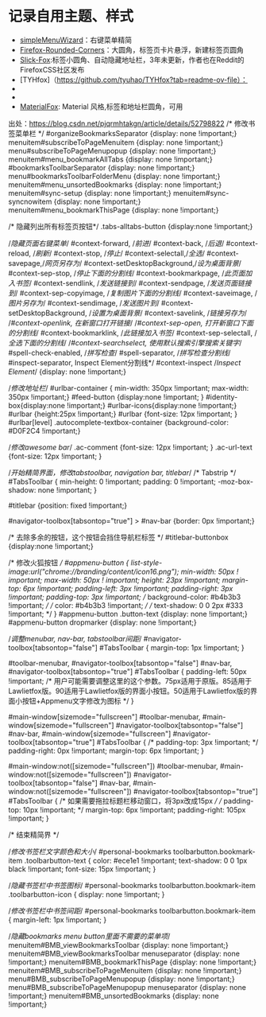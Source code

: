 #  记录自用主题、样式
- [simpleMenuWizard](https://github.com/stonecrusher/simpleMenuWizard)：右键菜单精简
- [Firefox-Rounded-Corners](https://github.com/Khalylexe/Firefox-Rounded-Theme)：大圆角，标签页卡片悬浮，新建标签页圆角
- [Slick-Fox](https://github.com/Etesam913/slick-fox):标签小圆角、自动隐藏地址栏，3年未更新，作者也在Reddit的FirefoxCSS社区发布
- [TYHfox]（https://github.com/tyuhao/TYHfox?tab=readme-ov-file）：
-
-
- [MaterialFox](https://github.com/muckSponge/MaterialFox): Material 风格,标签和地址栏圆角，可用


出处：https://blog.csdn.net/pjqrmhtakgn/article/details/52798822
/* 修改书签菜单栏 */
#organizeBookmarksSeparator {display: none !important;}
menuitem#subscribeToPageMenuitem {display: none !important;}
menu#subscribeToPageMenupopup {display: none !important;}
menuitem#menu_bookmarkAllTabs {display: none !important;}
#bookmarksToolbarSeparator {display: none !important;}
menu#bookmarksToolbarFolderMenu {display: none !important;}
menuitem#menu_unsortedBookmarks {display: none !important;}
menuitem#sync-setup {display: none !important;}
menuitem#sync-syncnowitem {display: none !important;}
menuitem#menu_bookmarkThisPage {display: none !important;}
 
/* 隐藏列出所有标签页按钮*/
.tabs-alltabs-button {display:none !important;} 
 
/*隐藏页面右键菜单*/
#context-forward, /*前进*/
#context-back, /*后退*/
#context-reload, /*刷新*/
#context-stop, /*停止*/
#context-selectall,/*全选*/
#context-savepage,/*网页另存为*/
#context-setDesktopBackground,/*设为桌面背景*/
#context-sep-stop, /*停止下面的分割线*/
#context-bookmarkpage, /*此页面加入书签*/
#context-sendlink, /*发送链接到*/
#context-sendpage, /*发送页面链接到*/
#context-sep-copyimage, /*复制图片下面的分割线*/
#context-saveimage, /*图片另存为*/
#context-sendimage, /*发送图片到*/
#context-setDesktopBackground, /*设置为桌面背景*/
#context-savelink, /*链接另存为*/
/*#context-openlink, 在新窗口打开链接*/
/*#context-sep-open, 打开新窗口下面的分割线*/
#context-bookmarklink, /*此链接加入书签*/
#context-sep-selectall, /*全选下面的分割线*/
/*#context-searchselect, 使用默认搜索引擎搜索关键字*/
#spell-check-enabled, /*拼写检查*/
#spell-separator, /*拼写检查分割线*/
#inspect-separator, Inspect Element分割线*/
#context-inspect /*Inspect Element*/
{display: none !important;}
 
/*修改地址栏*/
#urlbar-container { min-width: 350px !important; max-width: 350px !important;}
#feed-button {display:none !important; }
#identity-box{display:none !important;}
#urlbar-icons{display:none !important;}
#urlbar {height:25px !important;}
#urlbar {font-size: 12px !important; }
#urlbar[level] .autocomplete-textbox-container {background-color: #D0F2C4 !important;}
 
/*修改awesome bar*/
.ac-comment {font-size: 12px !important; }
.ac-url-text {font-size: 12px !important; }
 
/*开始精简界面，修改tabstoolbar, navigation bar, titlebar*/
/* Tabstrip */
#TabsToolbar {
min-height: 0 !important;
padding: 0 !important;
-moz-box-shadow: none !important;
}
 
#titlebar {position: fixed !important;} 
 
#navigator-toolbox[tabsontop="true"] > #nav-bar {border: 0px !important;}
 
/* 去除多余的按钮，这个按钮会挡住导航栏标签 */
#titlebar-buttonbox {display:none !important;}
 
/* 修改火狐按钮 */
#appmenu-button {
list-style-image:url("chrome://branding/content/icon16.png");
min-width: 50px ! important;
max-width: 50px ! important;
height: 23px !important;
margin-top: 6px !important;
padding-left: 3px !important;
padding-right: 3px !important;
padding-top: 3px !important;
/* background-color: #b4b3b3 !important; */
/* color: #b4b3b3 !important; */
/* text-shadow: 0 0 2px #333 !important; */
}
#appmenu-button .button-text {display: none !important;}
#appmenu-button dropmarker {display: none !important;}
 
/*调整menubar, nav-bar, tabstoolbar间距*/
#navigator-toolbox[tabsontop="false"] #TabsToolbar {
margin-top: 1px !important;
}
 
#toolbar-menubar,
#navigator-toolbox[tabsontop="false"] #nav-bar,
#navigator-toolbox[tabsontop="true"] #TabsToolbar {
padding-left: 50px !important; /* 用户可能需要调整这里的这个参数。75px适用于原版。85适用于Lawlietfox版。90适用于Lawlietfox版的界面小按钮。50适用于Lawlietfox版的界面小按钮+Appmenu文字修改为图标 */
}
 
#main-window[sizemode="fullscreen"] #toolbar-menubar,
#main-window[sizemode="fullscreen"] #navigator-toolbox[tabsontop="false"] #nav-bar,
#main-window[sizemode="fullscreen"] #navigator-toolbox[tabsontop="true"] #TabsToolbar {
 /* padding-top: 3px !important; */
padding-right: 0px !important;
margin-top: 6px !important;
}
 
#main-window:not([sizemode="fullscreen"]) #toolbar-menubar,
#main-window:not([sizemode="fullscreen"]) #navigator-toolbox[tabsontop="false"] #nav-bar,
#main-window:not([sizemode="fullscreen"]) #navigator-toolbox[tabsontop="true"] #TabsToolbar {
/* 如果需要拖拉标题栏移动窗口，将3px改成15px */ 
/* padding-top: 10px !important; */
margin-top: 6px !important;
padding-right: 105px !important;
}
 
/* 结束精简界 */
 
/*修改书签栏文字颜色和大小*/
#personal-bookmarks toolbarbutton.bookmark-item .toolbarbutton-text {
color: #ece1e1 !important;
text-shadow: 0 0 1px black !important;
font-size: 15px !important;
}
 
/*隐藏书签栏中书签图标*/
#personal-bookmarks toolbarbutton.bookmark-item .toolbarbutton-icon {
display: none !important;
}
 
/*修改书签栏中书签间距*/
#personal-bookmarks toolbarbutton.bookmark-item {
margin-left: 1px !important;
}
 
/*隐藏bookmarks menu button里面不需要的菜单项*/
menuitem#BMB_viewBookmarksToolbar {display: none !important;}
menuitem#BMB_viewBookmarksToolbar menuseparator {display: none !important;}
menuitem#BMB_bookmarkThisPage {display: none !important;}
menuitem#BMB_subscribeToPageMenuitem {display: none !important;}
menu#BMB_subscribeToPageMenupopup {display: none !important;}
menu#BMB_subscribeToPageMenupopup menuseparator {display: none !important;}
menuitem#BMB_unsortedBookmarks {display: none !important;}

